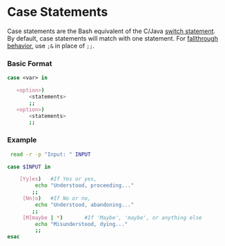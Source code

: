 # Case Statements
Case statements are the Bash equivalent of the C/Java [switch statement](https://www.geeksforgeeks.org/switch-statement-cc/). <br />
By default, case statements will match with one statement. For [fallthrough behavior](https://unix.stackexchange.com/questions/75354/can-bash-case-statements-cascade), use `;&` in place of `;;`.

### Basic Format
```bash
case <var> in

   <option>)
       <statements>
       ;;
   <option>)
       <statements>
       ;;
```

### Example
```bash
 read -r -p "Input: " INPUT

case $INPUT in

    [Yy]es)   #If Yes or yes, 
         echo "Understood, proceeding..."
        ;;
     [Nn]o)   #If No or no,
         echo "Understood, abandoning..."
        ;;
     [M]maybe | *)       #If 'Maybe', 'maybe', or anything else
         echo "Misunderstood, dying..."
         ;;
esac
```
